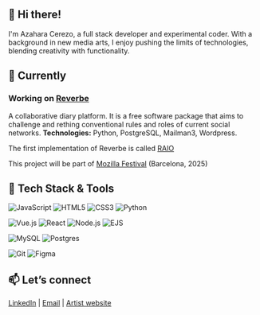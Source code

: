 ## 🌈 Hi there!
I'm Azahara Cerezo, a full stack developer and experimental coder. With a background in new media arts, I enjoy pushing the limits of technologies, blending creativity with functionality.

## 🚀 Currently

### Working on [Reverbe](https://github.com/diari-reverbe/reverbe)
A collaborative diary platform. It is a free software package that aims to challenge and rething conventional rules and roles of current social networks.
**Technologies:** Python, PostgreSQL, Mailman3, Wordpress.

The first implementation of Reverbe is called [RAIO](https://raio.issim.net)

This project will be part of [Mozilla Festival](https://www.mozillafestival.org/) (Barcelona, 2025)

## 🧰 Tech Stack & Tools

![JavaScript](https://img.shields.io/badge/-JavaScript-F7DF1E?style=flat&logo=javascript&logoColor=black)
![HTML5](https://img.shields.io/badge/-HTML5-E34F26?style=flat&logo=html5&logoColor=white)
![CSS3](https://img.shields.io/badge/-CSS3-1572B6?style=flat&logo=css3)
![Python](https://img.shields.io/badge/-Python-3776AB?style=flat&logo=python&logoColor=white)

![Vue.js](https://img.shields.io/badge/-Vue.js-4FC08D?style=flat&logo=vue.js&logoColor=white)
![React](https://img.shields.io/badge/-React-61DAFB?style=flat&logo=react&logoColor=black)
![Node.js](https://img.shields.io/badge/-Node.js-339933?style=flat&logo=node.js&logoColor=white)
![EJS](https://img.shields.io/badge/ejs-%23B4CA65.svg?style=flat&logo=ejs&logoColor=black)


![MySQL](https://img.shields.io/badge/-MySQL-4479A1?style=flat&logo=mysql&logoColor=white)
![Postgres](https://img.shields.io/badge/postgres-%23316192.svg?style=flat&logo=postgresql&logoColor=white)


![Git](https://img.shields.io/badge/-Git-F05032?style=flat&logo=git&logoColor=white)
![Figma](https://img.shields.io/badge/figma-%23F24E1E.svg?style=flat&logo=figma&logoColor=white)

## 📫 Let’s connect

[LinkedIn](https://www.linkedin.com/in/azahara-cerezo)  | [Email](mailto:cerezo.azahara@gmail.com) | [Artist website](https://www.azaharacerezo.com)
